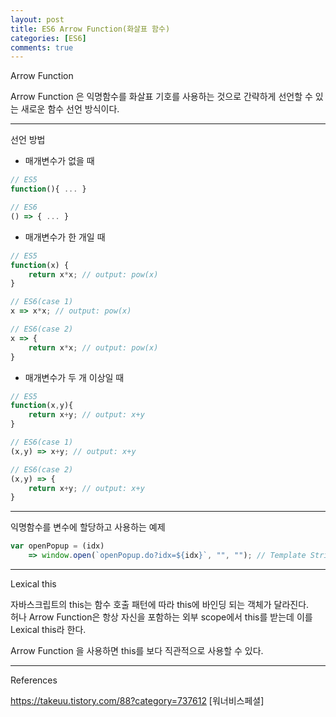 ```yaml
---
layout: post
title: ES6 Arrow Function(화살표 함수)
categories: [ES6]
comments: true
---
```


Arrow Function

Arrow Function 은 익명함수를 화살표 기호를 사용하는 것으로 간략하게 선언할 수 있는 새로운 함수 선언 방식이다.

-------------

선언 방법

- 매개변수가 없을 때

``` javascript
// ES5
function(){ ... }

// ES6
() => { ... }
```

- 매개변수가 한 개일 때

``` javascript
// ES5
function(x) {
    return x*x; // output: pow(x)
}

// ES6(case 1)
x => x*x; // output: pow(x)

// ES6(case 2)
x => {
    return x*x; // output: pow(x)
}
```

- 매개변수가 두 개 이상일 때
``` javascript
// ES5
function(x,y){
    return x+y; // output: x+y
}

// ES6(case 1)
(x,y) => x+y; // output: x+y

// ES6(case 2)
(x,y) => {
    return x+y; // output: x+y
}
```

-------------

익명함수를 변수에 할당하고 사용하는 예제

``` javascript
var openPopup = (idx)
    => window.open(`openPopup.do?idx=${idx}`, "", ""); // Template String 사용
```

-------------

Lexical this

자바스크립트의 this는 함수 호출 패턴에 따라 this에 바인딩 되는 객체가 달라진다.  
허나 Arrow Function은 항상 자신을 포함하는 외부 scope에서 this를 받는데 이를 Lexical this라 한다.

Arrow Function 을 사용하면 this를 보다 직관적으로 사용할 수 있다.

-------------

References

https://takeuu.tistory.com/88?category=737612 [워너비스페셜]

